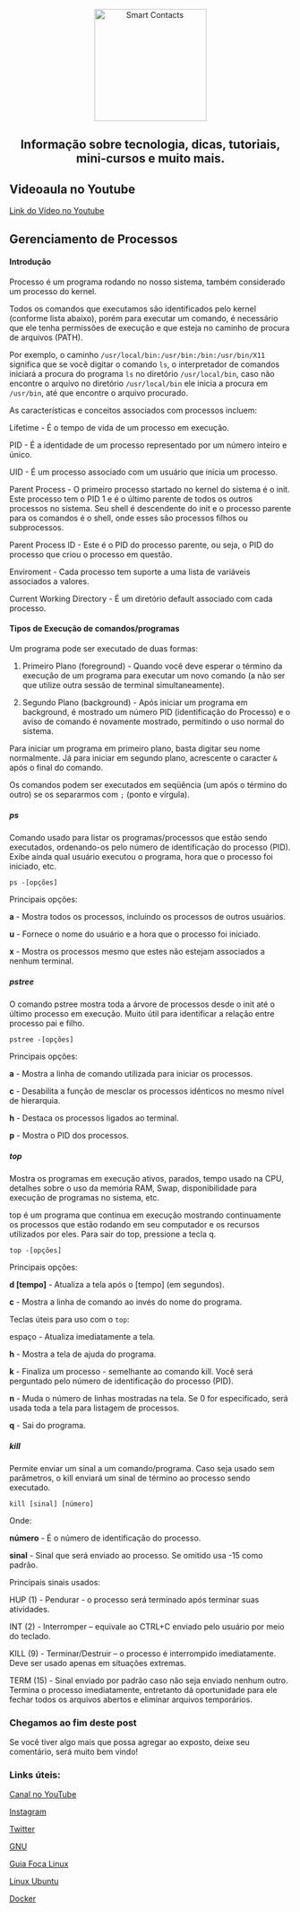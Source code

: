 <p align="center">
  <a href="https://smartcontacts.com.br/">
    <img alt="Smart Contacts" src="https://smartcontacts.com.br/assets/img/logo.png" width="200" />
  </a>
</p>
<h2 align="center">
Informação sobre tecnologia, dicas, tutoriais, mini-cursos e muito mais.
</h2>

## Videoaula no Youtube

[Link do Vídeo no Youtube](https://youtu.be/In_SFGwZdGY)

## Gerenciamento de Processos

#### Introdução

Processo é um programa rodando no nosso sistema, também considerado um processo do kernel.

Todos os comandos que executamos são identificados pelo kernel (conforme lista abaixo), porém para executar um comando, é necessário que ele tenha permissões de execução e que esteja no caminho de procura de arquivos (PATH).

Por exemplo, o caminho ```/usr/local/bin:/usr/bin:/bin:/usr/bin/X11``` significa que se você digitar o comando ```ls```, o interpretador de comandos iniciará a procura do programa ```ls``` no diretório ```/usr/local/bin```, caso não encontre o arquivo no diretório ```/usr/local/bin``` ele inicia a procura em ```/usr/bin```, até que encontre o arquivo procurado.

As características e conceitos associados com processos incluem:

Lifetime - É o tempo de vida de um processo em execução.

PID - É a identidade de um processo representado por um número inteiro e único.

UID - É um processo associado com um usuário que inicia um processo.

Parent Process - O primeiro processo startado no kernel do sistema é o init. Este processo tem o PID 1 e é o último parente de todos os outros processos no sistema. Seu shell é descendente do init e o processo parente para os comandos é o shell, onde esses são processos filhos ou subprocessos.

Parent Process ID - Este é o PID do processo parente, ou seja, o PID do processo que criou o processo em questão.

Enviroment - Cada processo tem suporte a uma lista de variáveis associados a valores.

Current Working Directory - É um diretório default associado com cada processo.

#### Tipos de Execução de comandos/programas

Um programa pode ser executado de duas formas:

1. Primeiro Plano (foreground) - Quando você deve esperar o término da execução de um programa para executar um novo comando (a não ser que utilize outra sessão de terminal simultaneamente).

2. Segundo Plano (background) - Após iniciar um programa em background, é mostrado um número PID (identificação do Processo) e o aviso de comando é novamente mostrado, permitindo o uso normal do sistema.

Para iniciar um programa em primeiro plano, basta digitar seu nome normalmente. Já para iniciar em segundo plano, acrescente o caracter ```&``` após o final do comando.

Os comandos podem ser executados em seqüência (um após o término do outro) se os separarmos com ```;``` (ponto e vírgula).

##### ps

Comando usado para listar os programas/processos que estão sendo executados, ordenando-os pelo número de identificação do processo (PID). Exibe ainda qual usuário executou o programa, hora que o processo foi iniciado, etc.

```
ps -[opções]
```

Principais opções:

**a** - Mostra todos os processos, incluindo os processos de outros usuários.

**u** - Fornece o nome do usuário e a hora que o processo foi iniciado.

**x** - Mostra os processos mesmo que estes não estejam associados a nenhum terminal.

##### pstree

O comando pstree mostra toda a árvore de processos desde o init até o último processo em execução. Muito útil para identificar a relação entre processo pai e filho.

```
pstree -[opções]
```

Principais opções:

**a** - Mostra a linha de comando utilizada para iniciar os processos.

**c** - Desabilita a função de mesclar os processos idênticos no mesmo nível de hierarquia.

**h** - Destaca os processos ligados ao terminal.

**p** - Mostra o PID dos processos.

##### top

Mostra os programas em execução ativos, parados, tempo usado na CPU, detalhes sobre o uso da memória RAM, Swap, disponibilidade para execução de programas no sistema, etc.

top é um programa que continua em execução mostrando continuamente os processos que estão rodando em seu computador e os recursos utilizados por eles. Para sair do top, pressione a tecla q.

```
top -[opções]
```

Principais opções:

**d [tempo]** - Atualiza a tela após o [tempo] (em segundos).

**c** - Mostra a linha de comando ao invés do nome do programa.

Teclas úteis para uso com o ```top```:

espaço - Atualiza imediatamente a tela.

**h** - Mostra a tela de ajuda do programa.

**k** - Finaliza um processo - semelhante ao comando kill. Você será perguntado pelo número de identificação do processo (PID).

**n** - Muda o número de linhas mostradas na tela. Se 0 for especificado, será usada toda a tela para listagem de processos.

**q** - Sai do programa.

##### kill

Permite enviar um sinal a um comando/programa. Caso seja usado sem parâmetros, o kill enviará um sinal de término ao processo sendo executado.

```
kill [sinal] [número]
```

Onde:

**número** - É o número de identificação do processo.

**sinal** - Sinal que será enviado ao processo. Se omitido usa -15 como padrão.

Principais sinais usados:

HUP (1) - Pendurar - o processo será terminado após terminar suas atividades.

INT (2) - Interromper – equivale ao CTRL+C enviado pelo usuário por meio do teclado.

KILL (9) - Terminar/Destruir – o processo é interrompido imediatamente. Deve ser usado apenas em situações extremas.

TERM (15) - Sinal enviado por padrão caso não seja enviado nenhum outro. Termina o processo imediatamente, entretanto dá oportunidade para ele fechar todos os arquivos abertos e eliminar arquivos temporários.


### Chegamos ao fim deste post

Se você tiver algo mais que possa agregar ao exposto, deixe seu comentário, será muito bem vindo!


### Links úteis:

[Canal no YouTube](https://www.youtube.com/channel/UCC6ue986efLUHRuqGiIfuwQ/featured?view_as=public)

[Instagram](https://www.instagram.com/smartcontacts/)

[Twitter](https://twitter.com/@ContactsSmart)

[GNU](http://www.gnu.org)

[Guia Foca Linux](https://guiafoca.org/)

[Linux Ubuntu](https://ubuntu.com/)

[Docker](https://docs.docker.com/)
